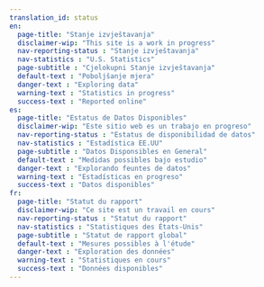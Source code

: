 ```yaml
---
translation_id: status
en:
  page-title: "Stanje izvještavanja"
  disclaimer-wip: "This site is a work in progress"
  nav-reporting-status : "Stanje izvještavanja"
  nav-statistics : "U.S. Statistics"
  page-subtitle : "Cjelokupni Stanje izvještavanja"
  default-text : "Poboljšanje mjera"
  danger-text : "Exploring data"
  warning-text : "Statistics in progress"
  success-text : "Reported online"
es:
  page-title: "Estatus de Datos Disponibles"
  disclaimer-wip: "Este sitio web es un trabajo en progreso"
  nav-reporting-status : "Estatus de disponibilidad de datos"
  nav-statistics : "Estadística EE.UU"
  page-subtitle : "Datos Disponsibles en General"
  default-text : "Medidas possibles bajo estudio"
  danger-text : "Explorando feuntes de datos"
  warning-text : "Estadísticas en progreso"
  success-text : "Datos disponibles"
fr:
  page-title: "Statut du rapport"
  disclaimer-wip: "Ce site est un travail en cours"
  nav-reporting-status : "Statut du rapport"
  nav-statistics : "Statistiques des États-Unis"
  page-subtitle : "Statut de rapport global"
  default-text : "Mesures possibles à l'étude"
  danger-text : "Exploration des données"
  warning-text : "Statistiques en cours"
  success-text : "Données disponibles"
---
```

